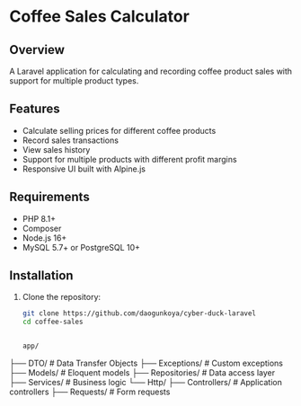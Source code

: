 # Coffee Sales Calculator

## Overview

A Laravel application for calculating and recording coffee product sales with support for multiple product types.

## Features

- Calculate selling prices for different coffee products
- Record sales transactions
- View sales history
- Support for multiple products with different profit margins
- Responsive UI built with Alpine.js

## Requirements

- PHP 8.1+
- Composer
- Node.js 16+
- MySQL 5.7+ or PostgreSQL 10+

## Installation

1. Clone the repository:
   ```bash
   git clone https://github.com/daogunkoya/cyber-duck-laravel
   cd coffee-sales


   app/
├── DTO/               # Data Transfer Objects
├── Exceptions/        # Custom exceptions
├── Models/            # Eloquent models
├── Repositories/      # Data access layer
├── Services/          # Business logic
└── Http/
    ├── Controllers/   # Application controllers
    ├── Requests/      # Form requests